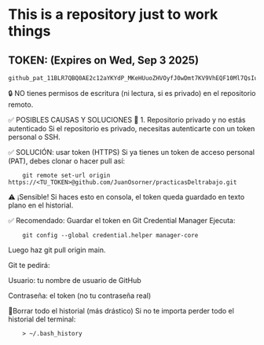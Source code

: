 # This is a repository just to work things

## TOKEN: (Expires on Wed, Sep 3 2025) 

    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

🔒 NO tienes permisos de escritura (ni lectura, si es privado) en el repositorio remoto.

✅ POSIBLES CAUSAS Y SOLUCIONES
🚫 1. Repositorio privado y no estás autenticado
Si el repositorio es privado, necesitas autenticarte con un token personal o SSH.

✅ SOLUCIÓN: usar token (HTTPS)
Si ya tienes un token de acceso personal (PAT), debes clonar o hacer pull así:

        git remote set-url origin https://<TU_TOKEN>@github.com/JuanOsorner/practicasDeltrabajo.git

⚠️ ¡Sensible! Si haces esto en consola, el token queda guardado en texto plano en el historial.

✅ Recomendado: Guardar el token en Git Credential Manager
Ejecuta:

        git config --global credential.helper manager-core

Luego haz git pull origin main.

Git te pedirá:

Usuario: tu nombre de usuario de GitHub

Contraseña: el token (no tu contraseña real)

🦾Borrar todo el historial (más drástico)
Si no te importa perder todo el historial del terminal:

        > ~/.bash_history
